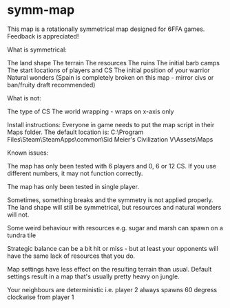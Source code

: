 # symm-map
This map is a rotationally symmetrical map designed for 6FFA games. Feedback is appreciated!

What is symmetrical:

The land shape
The terrain
The resources
The ruins
The initial barb camps
The start locations of players and CS
The initial position of your warrior
Natural wonders (Spain is completely broken on this map - mirror civs or ban/fruity draft recommended)

What is not:

The type of CS
The world wrapping - wraps on x-axis only

Install instructions:
Everyone in game needs to put the map script in their Maps folder. The default location is:
C:\Program Files\Steam\SteamApps\common\Sid Meier's Civilization V\Assets\Maps

Known issues:

The map has only been tested with 6 players and 0, 6 or 12 CS. If you use different numbers, it may not function correctly.

The map has only been tested in single player.

Sometimes, something breaks and the symmetry is not applied properly. The land shape will still be symmetrical, but resources and natural wonders will not.

Some weird behaviour with resources e.g. sugar and marsh can spawn on a tundra tile

Strategic balance can be a bit hit or miss - but at least your opponents will have the same lack of resources that you do.

Map settings have less effect on the resulting terrain than usual. Default settings result in a map that's usually pretty heavy on jungle.

Your neighbours are deterministic i.e. player 2 always spawns 60 degress clockwise from player 1
